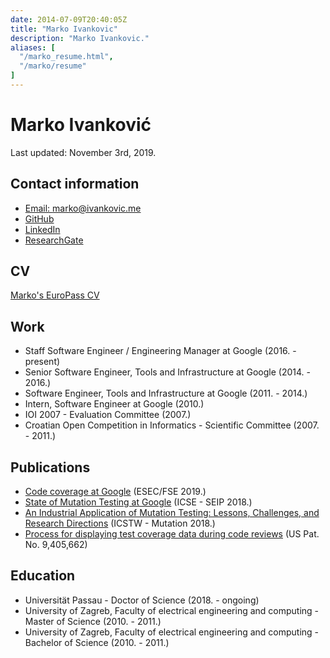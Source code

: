 ```yaml
---
date: 2014-07-09T20:40:05Z
title: "Marko Ivankovic"
description: "Marko Ivankovic."
aliases: [
  "/marko_resume.html",
  "/marko/resume"
]
---
```

# Marko Ivanković

Last updated: November 3rd, 2019.

## Contact information

* [Email: marko@ivankovic.me](mailto:marko@ivankovic.me)
* [GitHub](https://github.com/ivankovic)
* [LinkedIn](https://www.linkedin.com/in/ivankovicmarko)
* [ResearchGate](https://www.researchgate.net/profile/Marko_Ivankovic4)

## CV

[Marko's EuroPass CV](/doc/Marko-CV.pdf)

## Work

*  Staff Software Engineer / Engineering Manager at Google (2016. - present)
*  Senior Software Engineer, Tools and Infrastructure at Google (2014. - 2016.)
*  Software Engineer, Tools and Infrastructure at Google (2011. - 2014.)
*  Intern, Software Engineer at Google (2010.)
*  IOI 2007 - Evaluation Committee (2007.)
*  Croatian Open Competition in Informatics - Scientific Committee (2007. - 2011.)

## Publications

*  [Code coverage at Google](https://ai.google/research/pubs/pub48413.pdf) (ESEC/FSE 2019.)
*  [State of Mutation Testing at Google](https://ai.google/research/pubs/pub46584.pdf) (ICSE - SEIP 2018.)
*  [An Industrial Application of Mutation Testing: Lessons, Challenges, and Research Directions](https://people.cs.umass.edu/~rjust/publ/industrial_mutation_icst_2018.pdf) (ICSTW - Mutation 2018.)
*  [Process for displaying test coverage data during code reviews](http://patft.uspto.gov/netacgi/nph-Parser?Sect1=PTO1&Sect2=HITOFF&d=PALL&p=1&u=%2Fnetahtml%2FPTO%2Fsrchnum.htm&r=1&f=G&l=50&s1=9,405,662.PN.&OS=PN/9,405,662&RS=PN/9,405,662) (US Pat. No. 9,405,662)

## Education

*  Universität Passau - Doctor of Science (2018. - ongoing)
*  University of Zagreb, Faculty of electrical engineering and computing - Master of Science (2010. - 2011.)
*  University of Zagreb, Faculty of electrical engineering and computing - Bachelor of Science (2010. - 2011.)
